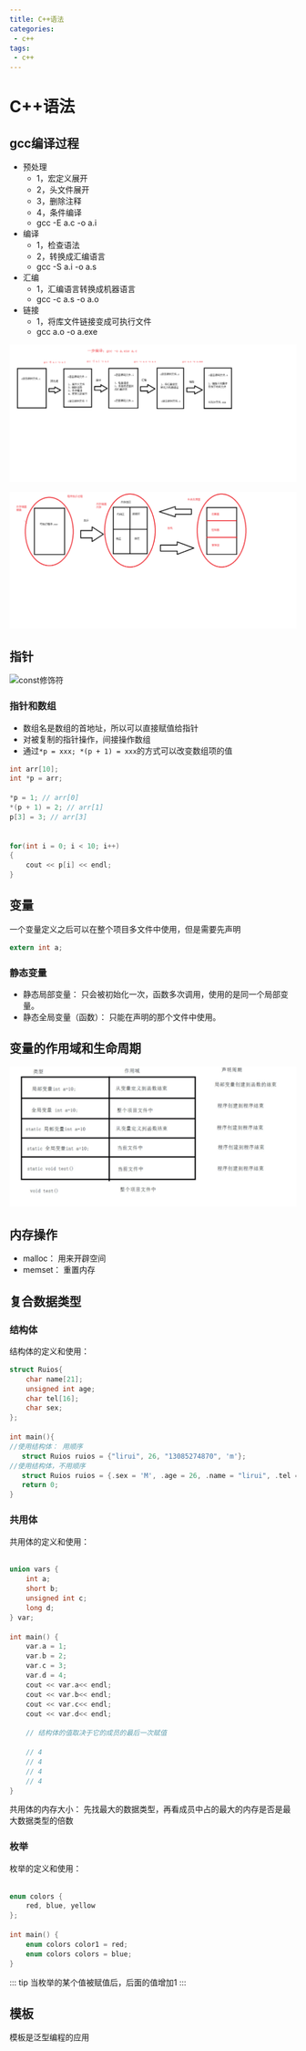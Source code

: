 ```yaml
---
title: C++语法
categories:
 - c++
tags:
 - c++
---
```


# C++语法

## gcc编译过程


- 预处理
    - 1，宏定义展开
    - 2，头文件展开
    - 3，删除注释
    - 4，条件编译
    - gcc -E a.c -o a.i
- 编译
    - 1，检查语法
    - 2，转换成汇编语言
    - gcc -S a.i -o a.s
- 汇编
    - 1，汇编语言转换成机器语言
    - gcc -c a.s -o a.o
- 链接
    - 1，将库文件链接变成可执行文件
    - gcc a.o -o a.exe


![程序编译过程](../asserts/img/C-bianyi.png)

![程序执行过程](../asserts/img/C-zhixin.png)


## 指针


![const修饰符](../asserts/img/C-const.png)


### 指针和数组

- 数组名是数组的首地址，所以可以直接赋值给指针
- 对被复制的指针操作，间接操作数组
- 通过```*p = xxx; *(p + 1) = xxx```的方式可以改变数组项的值

```c
int arr[10];
int *p = arr;

*p = 1; // arr[0]
*(p + 1) = 2; // arr[1]
p[3] = 3; // arr[3]


for(int i = 0; i < 10; i++)
{
    cout << p[i] << endl;
}
```

## 变量

一个变量定义之后可以在整个项目多文件中使用，但是需要先声明

```c
extern int a;
```

### 静态变量

- 静态局部变量： 只会被初始化一次，函数多次调用，使用的是同一个局部变量。
- 静态全局变量（函数）： 只能在声明的那个文件中使用。

## 变量的作用域和生命周期

![变量的作用域和生命周期](../asserts/img/C-var.jpg)



## 内存操作

- malloc： 用来开辟空间
- memset： 重置内存


## 复合数据类型

### 结构体
结构体的定义和使用： 
```c++
struct Ruios{
    char name[21];
    unsigned int age;
    char tel[16];
    char sex;
};

int main(){
//使用结构体： 用顺序
   struct Ruios ruios = {"lirui", 26, "13085274870", 'm'};
//使用结构体，不用顺序
   struct Ruios ruios = {.sex = 'M', .age = 26, .name = "lirui", .tel = "13085274870"};
   return 0;
}


```
### 共用体

共用体的定义和使用：
```c++

union vars {
    int a;
    short b;
    unsigned int c;
    long d;
} var;

int main() {
    var.a = 1;
    var.b = 2;
    var.c = 3;
    var.d = 4;
    cout << var.a<< endl;
    cout << var.b<< endl;
    cout << var.c<< endl;
    cout << var.d<< endl;

    // 结构体的值取决于它的成员的最后一次赋值

    // 4
    // 4   
    // 4
    // 4
}

```


共用体的内存大小： 先找最大的数据类型，再看成员中占的最大的内存是否是最大数据类型的倍数

### 枚举

枚举的定义和使用：

```c++

enum colors {
    red, blue, yellow
};

int main() {
    enum colors color1 = red;
    enum colors colors = blue;
}
```

::: tip
当枚举的某个值被赋值后，后面的值增加1
::: 


## 模板

模板是泛型编程的应用

 


